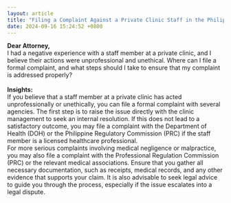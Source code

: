 ```yaml
---
layout: article
title: "Filing a Complaint Against a Private Clinic Staff in the Philippines"
date: 2024-09-16 15:24:52 +0800
---
```


<p><strong>Dear Attorney,</strong><br>I had a negative experience with a staff member at a private clinic, and I believe their actions were unprofessional and unethical. Where can I file a formal complaint, and what steps should I take to ensure that my complaint is addressed properly?<br><br><strong>Insights:</strong><br>If you believe that a staff member at a private clinic has acted unprofessionally or unethically, you can file a formal complaint with several agencies. The first step is to raise the issue directly with the clinic management to seek an internal resolution. If this does not lead to a satisfactory outcome, you may file a complaint with the Department of Health (DOH) or the Philippine Regulatory Commission (PRC) if the staff member is a licensed healthcare professional.<br>For more serious complaints involving medical negligence or malpractice, you may also file a complaint with the Professional Regulation Commission (PRC) or the relevant medical associations. Ensure that you gather all necessary documentation, such as receipts, medical records, and any other evidence that supports your claim. It is also advisable to seek legal advice to guide you through the process, especially if the issue escalates into a legal dispute.</p>